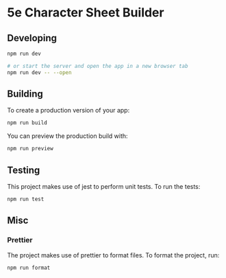 # 5e Character Sheet Builder

## Developing

```bash
npm run dev

# or start the server and open the app in a new browser tab
npm run dev -- --open
```

## Building

To create a production version of your app:

```bash
npm run build
```

You can preview the production build with:
```bash
npm run preview
```

## Testing
This project makes use of jest to perform unit tests. To run the tests:

```bash
npm run test
```

## Misc
### Prettier
The project makes use of prettier to format files. To format the project, run:

```bash
npm run format
```